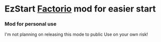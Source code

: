 # EzStart [Factorio](https://www.factorio.com/) mod for easier start
### Mod for personal use
I'm not planning on releasing this mode to public
Use on your own risk!